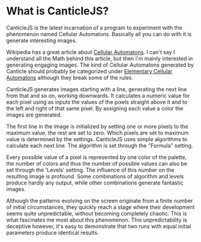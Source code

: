 # What is CanticleJS?

CanticleJS is the latest incarnation of a program to experiment with the phenomenon named Cellular Automatons. Basically all you can do with it is generate interesting images.

Wikipedia has a great article about [Cellular Automatons](https://en.wikipedia.org/wiki/Cellular_automaton). I can't say I understand all the Math behind this article, but then I'm mainly interested in generating engaging images. The kind of Cellular Automatons generated by Canticle should probably be categorized under [Elementary Cellular Automatons](https://en.wikipedia.org/wiki/Cellular_automaton#Elementary_cellular_automata) although they break some of the rules.

CanticleJS generates images starting with a line, generating the next line from that and so on, working downwards. It calculates a numeric value for each pixel using as inputs the values of the pixels straight above it and to the left and right of that same pixel. By assigning each value a color the images are generated.

The first line in the image is initialized by setting one or more pixels to the maximum value, the rest are set to zero. Which pixels are set to maximum value is determined by the settings.
CanticleJS uses simple algorithms to calculate each next line. The algorithm is set through the "Formula" setting.

Every possible value of a pixel is represented by one color of the palette, the number of colors and thus the number of possible values can also be set through the 'Levels' setting. The influence of this number on the resulting image is profound. Some combinations of algorithm and levels produce hardly any output, while other combinations generate fantastic images.

Although the patterns evolving on the screen originate from a finite number of initial circumstances, they quickly reach a stage where their development seems quite unpredictable, without becoming completely chaotic. This is what fascinates me most about this phenomenon. This unpredictability is deceptive however, it's easy to demonstrate that two runs with equal initial parameters produce identical results.

